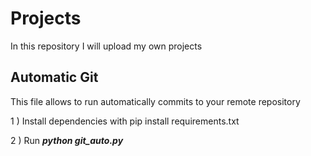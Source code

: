 # Projects
In this repository I will upload my own projects 

## Automatic Git
This file allows to run automatically commits to your remote repository

1 ) Install dependencies with pip install requirements.txt

2 ) Run ***python git_auto.py***